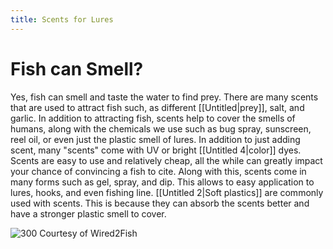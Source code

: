 ```yaml
---
title: Scents for Lures
---
```

# Fish can Smell?

Yes, fish can smell and taste the water to find prey. There are many scents that are used to attract fish such, as different [[Untitled|prey]], salt, and garlic. In addition to attracting fish, scents help to cover the smells of humans, along with the chemicals we use such as bug spray, sunscreen, reel oil, or even just the plastic smell of lures. In addition to just adding scent, many "scents" come with UV or bright [[Untitled 4|color]] dyes. Scents are easy to use and relatively cheap, all the while can greatly impact your chance of convincing a fish to cite. Along with this, scents come in many forms such as gel, spray, and dip. This allows to easy application to lures, hooks, and even fishing line. [[Untitled 2|Soft plastics]] are commonly used with scents. This is because they can absorb the scents better and have a stronger plastic smell to cover.


![300](https://assets.wired2fish.com/uploads/2024/08/scentcover.webp) 
Courtesy of Wired2Fish
